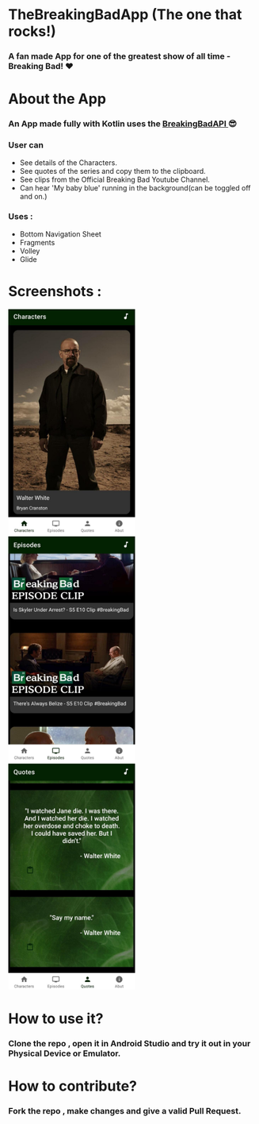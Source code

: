 # TheBreakingBadApp (The one that rocks!)
### A fan made App for one of the greatest show of all time - Breaking Bad! ❤️ 

# About the App #
### An App made fully with Kotlin uses the  [ BreakingBadAPI ]( https://breakingbadapi.com ) 😎
### User can
- See details of the Characters.
- See quotes of the series and copy them to the clipboard.
- See clips from the Official Breaking Bad Youtube Channel.
- Can hear 'My baby blue' running in the background(can be toggled off and on.)



### Uses :

- Bottom Navigation Sheet
- Fragments
- Volley
- Glide

# Screenshots :  

  <img src="screenshots/ss1.png" width="256" height="455">&nbsp;&nbsp;&nbsp;&nbsp;&nbsp;
  <img src="screenshots/ss2.png" width="256" height="455">&nbsp;&nbsp;&nbsp;&nbsp;&nbsp;
  <img src="screenshots/ss3.png" width="256" height="455">&nbsp;&nbsp;&nbsp;&nbsp;&nbsp;


# How to use it?
### Clone the repo , open it in Android Studio and try it out in your Physical Device or Emulator.

# How to contribute?
### Fork the repo , make changes and give a valid Pull Request.
